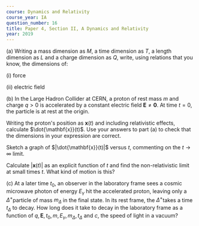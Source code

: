 ```yaml
---
course: Dynamics and Relativity
course_year: IA
question_number: 16
title: Paper 4, Section II, A Dynamics and Relativity
year: 2019
---
```




(a) Writing a mass dimension as $M$, a time dimension as $T$, a length dimension as $L$ and a charge dimension as $Q$, write, using relations that you know, the dimensions of:

(i) force

(ii) electric field

(b) In the Large Hadron Collider at CERN, a proton of rest mass $m$ and charge $q>0$ is accelerated by a constant electric field $\mathbf{E} \neq \mathbf{0}$. At time $t=0$, the particle is at rest at the origin.

Writing the proton's position as $\mathbf{x}(t)$ and including relativistic effects, calculate $\dot{\mathbf{x}}(t)$. Use your answers to part (a) to check that the dimensions in your expression are correct.

Sketch a graph of $|\dot{\mathbf{x}}(t)|$ versus $t$, commenting on the $t \rightarrow \infty$ limit.

Calculate $|\mathbf{x}(t)|$ as an explicit function of $t$ and find the non-relativistic limit at small times $t$. What kind of motion is this?

(c) At a later time $t_{0}$, an observer in the laboratory frame sees a cosmic microwave photon of energy $E_{\gamma}$ hit the accelerated proton, leaving only a $\Delta^{+}$particle of mass $m_{\Delta}$ in the final state. In its rest frame, the $\Delta^{+}$takes a time $t_{\Delta}$ to decay. How long does it take to decay in the laboratory frame as a function of $q, \mathbf{E}, t_{0}, m, E_{\gamma}, m_{\Delta}, t_{\Delta}$ and $c$, the speed of light in a vacuum?